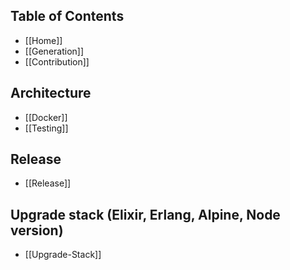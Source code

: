 ## Table of Contents

- [[Home]]
- [[Generation]]
- [[Contribution]]

## Architecture

- [[Docker]]
- [[Testing]]

## Release

- [[Release]]

## Upgrade stack (Elixir, Erlang, Alpine, Node version)
- [[Upgrade-Stack]]
